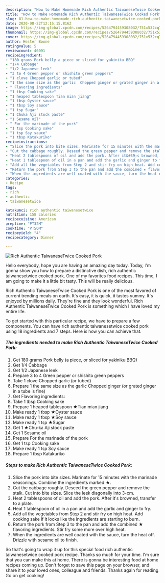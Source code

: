 ```yaml
---
description: "How to Make Homemade Rich Authentic TaiwaneseTwice Cooked Pork"
title: "How to Make Homemade Rich Authentic TaiwaneseTwice Cooked Pork"
slug: 81-how-to-make-homemade-rich-authentic-taiwanesetwice-cooked-pork
date: 2020-08-22T12:16:15.816Z
image: https://img-global.cpcdn.com/recipes/5264794459308032/751x532cq70/rich-authentic-taiwanesetwice-cooked-pork-recipe-main-photo.jpg
thumbnail: https://img-global.cpcdn.com/recipes/5264794459308032/751x532cq70/rich-authentic-taiwanesetwice-cooked-pork-recipe-main-photo.jpg
cover: https://img-global.cpcdn.com/recipes/5264794459308032/751x532cq70/rich-authentic-taiwanesetwice-cooked-pork-recipe-main-photo.jpg
author: Hester Boone
ratingvalue: 5
reviewcount: 46091
recipeingredient:
- "180 grams Pork belly a piece or sliced for yakiniku BBQ"
- "1/4 Cabbage"
- "1/2 Japanese leek"
- "3 to 4 Green pepper or shishito green peppers"
- "1 clove Chopped garlic or tubed"
- "1 the same size as the garlic  Chopped ginger or grated ginger in a tube is fine"
- " Flavoring ingredients"
- "1 tbsp Cooking sake"
- "1 heaped tablespoon Tian mian jiang"
- "1 tbsp Oyster sauce"
- "1 tbsp Soy sauce"
- "1 tsp Sugar"
- "1 Chuka Aji stock paste"
- "1 Sesame oil"
- " For the marinade of the pork"
- "1 tsp Cooking sake"
- "1 tsp Soy sauce"
- "1 tbsp Katakuriko"
recipeinstructions:
- "Slice the pork into bite sizes. Marinate for 15 minutes with the marinade seasonings. Combine the ingredients marked ★."
- "Cut the cabbage roughly. Deseed the green pepper and remove the stalk. Cut into bite sizes. Slice the leek diagonally into 3-cm."
- "Heat 2 tablespoons of oil and add the pork. After it&#39;s browned, transfer to a plate."
- "Heat 1 tablespoon of oil in a pan and add the garlic and ginger to fry."
- "Add all the vegetables from Step 2 and stir fry on high heat. Add cooking sake if it looks like the ingredients are starting to burn."
- "Return the pork from Step 3 to the pan and add the combined ★ flavoring ingredients. Stir fry some more over high heat."
- "When the ingredients are well coated with the sauce, turn the heat off. Drizzle with sesame oil to finish."
categories:
- Recipe
tags:
- rich
- authentic
- taiwanesetwice

katakunci: rich authentic taiwanesetwice 
nutrition: 158 calories
recipecuisine: American
preptime: "PT32M"
cooktime: "PT56M"
recipeyield: "4"
recipecategory: Dinner

---
```



![Rich Authentic TaiwaneseTwice Cooked Pork](https://img-global.cpcdn.com/recipes/5264794459308032/751x532cq70/rich-authentic-taiwanesetwice-cooked-pork-recipe-main-photo.jpg)

Hello everybody, hope you are having an amazing day today. Today, I'm gonna show you how to prepare a distinctive dish, rich authentic taiwanesetwice cooked pork. One of my favorites food recipes. This time, I am going to make it a little bit tasty. This will be really delicious.

Rich Authentic TaiwaneseTwice Cooked Pork is one of the most favored of current trending meals on earth. It's easy, it is quick, it tastes yummy. It's enjoyed by millions daily. They're fine and they look wonderful. Rich Authentic TaiwaneseTwice Cooked Pork is something which I have loved my entire life.




To get started with this particular recipe, we have to prepare a few components. You can have rich authentic taiwanesetwice cooked pork using 18 ingredients and 7 steps. Here is how you can achieve that.

<!--inarticleads1-->

##### The ingredients needed to make Rich Authentic TaiwaneseTwice Cooked Pork:

1. Get 180 grams Pork belly (a piece, or sliced for yakiniku BBQ)
1. Get 1/4 Cabbage
1. Get 1/2 Japanese leek
1. Prepare 3 to 4 Green pepper or shishito green peppers
1. Take 1 clove Chopped garlic (or tubed)
1. Prepare 1 the same size as the garlic  Chopped ginger (or grated ginger in a tube is fine)
1. Get  Flavoring ingredients:
1. Take 1 tbsp Cooking sake
1. Prepare 1 heaped tablespoon ★Tian mian jiang
1. Make ready 1 tbsp ★Oyster sauce
1. Make ready 1 tbsp ★Soy sauce
1. Make ready 1 tsp ★Sugar
1. Get 1 ★Chu-ka Aji stock paste
1. Get 1 Sesame oil
1. Prepare  For the marinade of the pork
1. Get 1 tsp Cooking sake
1. Make ready 1 tsp Soy sauce
1. Prepare 1 tbsp Katakuriko




<!--inarticleads2-->

##### Steps to make Rich Authentic TaiwaneseTwice Cooked Pork:

1. Slice the pork into bite sizes. Marinate for 15 minutes with the marinade seasonings. Combine the ingredients marked ★.
1. Cut the cabbage roughly. Deseed the green pepper and remove the stalk. Cut into bite sizes. Slice the leek diagonally into 3-cm.
1. Heat 2 tablespoons of oil and add the pork. After it&#39;s browned, transfer to a plate.
1. Heat 1 tablespoon of oil in a pan and add the garlic and ginger to fry.
1. Add all the vegetables from Step 2 and stir fry on high heat. Add cooking sake if it looks like the ingredients are starting to burn.
1. Return the pork from Step 3 to the pan and add the combined ★ flavoring ingredients. Stir fry some more over high heat.
1. When the ingredients are well coated with the sauce, turn the heat off. Drizzle with sesame oil to finish.




So that's going to wrap it up for this special food rich authentic taiwanesetwice cooked pork recipe. Thanks so much for your time. I'm sure that you can make this at home. There is gonna be interesting food at home recipes coming up. Don't forget to save this page on your browser, and share it to your loved ones, colleague and friends. Thanks again for reading. Go on get cooking!
